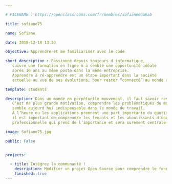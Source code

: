 ```yaml
---

# FILENAME : https://openclassrooms.com/fr/membres/sofianemouhab

title: sofiane75

name: Sofiane

date: 2018-12-18 13:30

objective: Apprendre et me familiariser avec le code

short_description : Passionné depuis toujours d informatique, 
   suivre une formation en ligne m a semblé une opportunité idéale 
   après 10 ans au même poste dans la même entreprise. 
   Apprendre à ré-apprendre est un étape important dans la société 
   actuelle au vue de ses évolutions, pour rester “connecté” au monde qui nous entoure

template: students

description: Dans un monde en perpétuelle mouvement, il faut savoir rester à la page.
   C’est ma plus grande motivation, comprendre les problématiques du monde numérique 
   semble aujourd hui indispensable dans le monde du travail. 
   A l’heure ou les applications prennent une part importante du quotidien de chacun, 
   il est important de comprendre les tenants et les aboutissants d’une branche
   professionnelle qui prend de l’importance et sera surement centrale dans un futur proche 

image: Sofiane75.jpg

public: False


projects:

  - title: Intégrez la communauté !
    description: Modifier un projet Open Source pour comprendre le fonctionnement de Git, de Github et des pull requests.  
    finished: true
---
```

